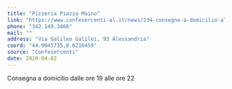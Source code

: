 ```yaml
---
title: "Pizzeria Piazza Maino"
link: "https://www.confesercenti-al.it/news/234-consegne-a-domicilio-alessandria-lista-aggiornata-al-26-marzo.html"
phone: "342.149.3466"
mail: ""
address: "Via Galileo Galilei, 93 Alessandria"
coord: "44.9045735,8.6216459"
source: "Confesercenti"
date: 2020-04-02
---
```


Consegna a domicilio dalle ore 19 alle ore 22
